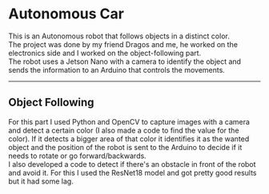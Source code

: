 # Autonomous Car

This is an Autonomous robot that follows objects in a distinct color. </br> The project was done by my friend Dragos and me, he worked on the electronics side and I worked on the object-following part. </br>
The robot uses a Jetson Nano with a camera to identify the object and sends the information to an Arduino that controls the movements. </br>

---
## Object Following

For this part I used Python and OpenCV to capture images with a camera and detect a certain color (I also made a code to find the value for the color). If it detects a bigger area of that color it identifies it as the wanted object and the position of the robot is sent to the Arduino to decide if it needs to rotate or go forward/backwards. </br>
I also developed a code to detect if there's an obstacle in front of the robot and avoid it. For this I used the ResNet18 model and got pretty good results but it had some lag.


